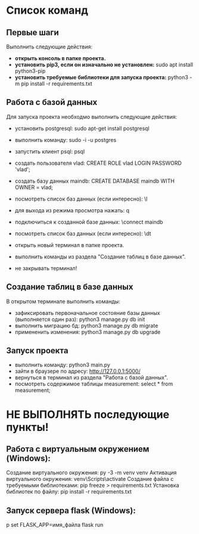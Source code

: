 # Список команд

## Первые шаги
Выполнить следующие действия:
* **открыть консоль в папке проекта.**
* **установить pip3, если он изначально не установлен:**
	sudo apt install python3-pip
* **установить требуемые библиотеки для запуска проекта:**
	python3 -m pip install -r requirements.txt

## Работа с базой данных 
Для запуска проекта необходмо выполнить следующие действия:
* установить postgresql: 
	sudo apt-get install postgresql
* выполнить команду: 
	sudo -i -u postgres
* запустить клиент psql:
	psql
* создать пользователя vlad:
	CREATE ROLE vlad LOGIN PASSWORD 'vlad';
* создать базу данных maindb:
	CREATE DATABASE maindb WITH OWNER = vlad;
* посмотреть список баз данных (если интересно):
	\l
* для выхода из режима просмотра нажать:
	q
* подключиться к созданной базе данных:
	\connect maindb
* посмотреть список баз данных (если интересно):
	\dt
* открыть новый терминал в папке проекта.

* выполнить команды из раздела "Создание таблиц в базе данных".
* не закрывать терминал!

## Создание таблиц в базе данных
В открытом терминале выполнить команды:
* зафиксировать первоначальное состояние базы данных (выполняется один раз):
	python3 manage.py db init
* выполнить миграцию бд:
	python3 manage.py db migrate
* примененить изменения:
	python3 manage.py db upgrade
## Запуск проекта
* выполнить команду:
	python3 main.py
* зайти в браузере по адресу:
	http://127.0.0.1:5000/
* вернуться в терминал из раздела "Работа с базой данных".
* посмотреть содержимое таблицы measurement:
	select * from measurement;

# НЕ ВЫПОЛНЯТЬ последующие пункты!
## Работа с виртуальным окружением (Windows):

Создание виртуального окружения: py -3 -m venv venv
Активация виртуального окружения: venv\Scripts\activate
Создание файла с требуемыми библиотеками: pip freeze > requirements.txt
Установка библиотек по файлу: pip install -r requirements.txt

## Запуск сервера flask (Windows): 
p
set FLASK_APP=имя_файла
flask run

